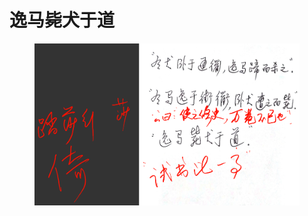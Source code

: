 # 逸马毙犬于道

<figure><img src="/_media/屏幕截图 2023-04-14 162555.png" alt=""><figcaption></figcaption></figure>
